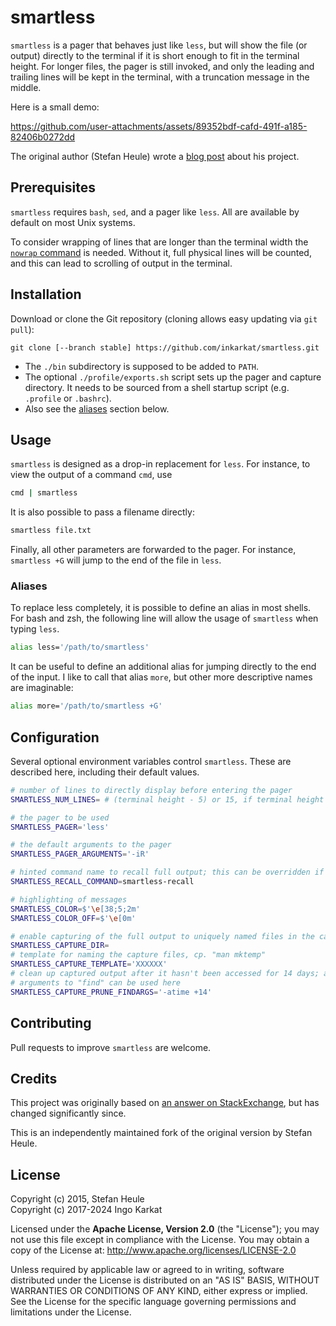 # smartless

`smartless` is a pager that behaves just like `less`, but will show the file (or output) directly to the terminal if it is short enough to fit in the terminal height.  For longer files, the pager is still invoked, and only the leading and trailing lines will be kept in the terminal, with a truncation message in the middle.

Here is a small demo:

https://github.com/user-attachments/assets/89352bdf-cafd-491f-a185-82406b0272dd

The original author (Stefan Heule) wrote a [blog post](http://stefanheule.com/blog/posts/2015-06-07/smartless-a-better-pager-for-small-and-large-inputs/) about his project.

## Prerequisites

`smartless` requires `bash`, `sed`, and a pager like `less`.  All are available by default on most Unix systems.

To consider wrapping of lines that are longer than the terminal width the [`nowrap` command](https://github.com/goodell/nowrap) is needed. Without it, full physical lines will be counted, and this can lead to scrolling of output in the terminal.

## Installation

Download or clone the Git repository (cloning allows easy updating via `git pull`):

    git clone [--branch stable] https://github.com/inkarkat/smartless.git
    
- The `./bin` subdirectory is supposed to be added to `PATH`.
- The optional `./profile/exports.sh` script sets up the pager and capture directory. It needs to be sourced from a shell startup script (e.g. `.profile` or `.bashrc`).
- Also see the [aliases](#aliases) section below.

## Usage

`smartless` is designed as a drop-in replacement for `less`.  For instance, to view the output of a command `cmd`, use

```bash
cmd | smartless
```

It is also possible to pass a filename directly:

```bash
smartless file.txt
```

Finally, all other parameters are forwarded to the pager.  For instance, `smartless +G` will jump to the end of the file in `less`.

### Aliases

To replace less completely, it is possible to define an alias in most shells.  For bash and zsh, the following line will allow the usage of `smartless` when typing `less`.

```bash
alias less='/path/to/smartless'
```

It can be useful to define an additional alias for jumping directly to the end of the input.  I like to call that alias `more`, but other more descriptive names are imaginable:

```bash
alias more='/path/to/smartless +G'
```

## Configuration

Several optional environment variables control `smartless`.  These are described here, including their default values.

```bash
# number of lines to directly display before entering the pager
SMARTLESS_NUM_LINES= # (terminal height - 5) or 15, if terminal height cannot be discovered automatically

# the pager to be used
SMARTLESS_PAGER='less'

# the default arguments to the pager
SMARTLESS_PAGER_ARGUMENTS='-iR'

# hinted command name to recall full output; this can be overridden if you define a shorter alias and want to use that in the truncation message
SMARTLESS_RECALL_COMMAND=smartless-recall

# highlighting of messages
SMARTLESS_COLOR=$'\e[38;5;2m'
SMARTLESS_COLOR_OFF=$'\e[0m'

# enable capturing of the full output to uniquely named files in the capture directory
SMARTLESS_CAPTURE_DIR=
# template for naming the capture files, cp. "man mktemp"
SMARTLESS_CAPTURE_TEMPLATE='XXXXXX'
# clean up captured output after it hasn't been accessed for 14 days; any
# arguments to "find" can be used here
SMARTLESS_CAPTURE_PRUNE_FINDARGS='-atime +14'
```

## Contributing

Pull requests to improve `smartless` are welcome.

## Credits

This project was originally based on [an answer on StackExchange](http://unix.stackexchange.com/questions/107315/), but has changed significantly since.

This is an independently maintained fork of the original version by Stefan Heule.

## License

Copyright (c) 2015, Stefan Heule \
Copyright (c) 2017-2024 Ingo Karkat

 Licensed under the **Apache License, Version 2.0** (the "License");
you may not use this file except in compliance with the License.
You may obtain a copy of the License at: http://www.apache.org/licenses/LICENSE-2.0

Unless required by applicable law or agreed to in writing,
software distributed under the License is distributed on an "AS IS" BASIS,
WITHOUT WARRANTIES OR CONDITIONS OF ANY KIND, either express or implied.
See the License for the specific language governing permissions and limitations under the License.
